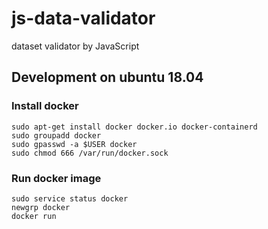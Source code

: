 # js-data-validator
dataset validator by JavaScript

## Development on ubuntu 18.04

### Install docker

```
sudo apt-get install docker docker.io docker-containerd
sudo groupadd docker
sudo gpasswd -a $USER docker
sudo chmod 666 /var/run/docker.sock
```

### Run docker image

```
sudo service status docker
newgrp docker
docker run
```
